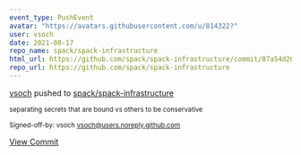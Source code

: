 ```yaml
---
event_type: PushEvent
avatar: "https://avatars.githubusercontent.com/u/814322?"
user: vsoch
date: 2021-08-17
repo_name: spack/spack-infrastructure
html_url: https://github.com/spack/spack-infrastructure/commit/87a54d2000111beb6b31ad63e2c7bcf8d3611aed
repo_url: https://github.com/spack/spack-infrastructure
---
```


<a href='https://github.com/vsoch' target='_blank'>vsoch</a> pushed to <a href='https://github.com/spack/spack-infrastructure' target='_blank'>spack/spack-infrastructure</a>

<small>separating secrets that are bound vs others to be conservative

Signed-off-by: vsoch <vsoch@users.noreply.github.com></small>

<a href='https://github.com/spack/spack-infrastructure/commit/87a54d2000111beb6b31ad63e2c7bcf8d3611aed' target='_blank'>View Commit</a>